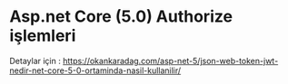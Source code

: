 # Asp.net Core (5.0) Authorize işlemleri
Detaylar için : https://okankaradag.com/asp-net-5/json-web-token-jwt-nedir-net-core-5-0-ortaminda-nasil-kullanilir/
